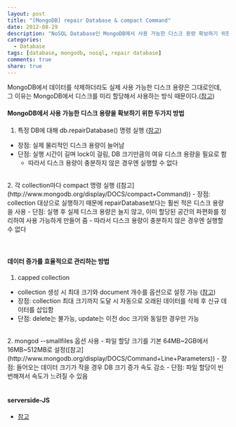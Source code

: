 ```yaml
---
layout: post
title: "[MongoDB] repair Database & compact Command"
date: 2012-08-29
description: "NoSQL Database인 MongoDB에서 사용 가능한 디스크 용량 확보하기 위한 두 가지 방법에 대해서 정리한 글입니다. 두 가지 방법은 각각 db.repairDatabase() 명령과 collection 별로 compact 명령을 실행하는 것입니다."
categories:
  - Database
tags: [database, mongodb, nosql, repair database]
comments: true
share: true
---
```


MongoDB에서 데이터를 삭제하더라도 실제 사용 가능한 디스크 용량은 그대로인데,
그 이유는 MongoDB에서 디스크를 미리 할당해서 사용하는 방식 때문이다.([참고](http://www.mongodb.org/display/DOCS/Excessive+Disk+Space))
<br />

#### MongoDB에서 사용 가능한 디스크 용량을 확보하기 위한 두가지 방법
1. 특정 DB에 대해 db.repairDatabase() 명령 실행 ([참고](http://www.mongodb.org/display/DOCS/Durability+and+Repair))
  - 장점: 실제 물리적인 디스크 용량이 늘어남
  - 단점: 실행 시간이 길며 lock이 걸림, DB 크기만큼의 여유 디스크 용량을 필요로 함
    - 따라서 디스크 용량이 충분하지 않은 경우엔 실행할 수 없다
  <br />
2. 각 collection마다 compact 명령 실행 ([참고](http://www.mongodb.org/display/DOCS/compact+Command))
  - 장점: collection 대상으로 실행하기 때문에 repairDatabase보다는 훨씬 적은 디스크 용량을 사용
  - 단점: 실행 후 실제 디스크 용량은 늘지 않고, 이미 할당된 공간의 파편화를 정리하여 사용 가능하게 만들어 줌
    - 따라서 디스크 용량이 충분하지 않은 경우엔 실행할 수 없다
  <br />
<br /><br />


#### 데이터 증가를 효율적으로 관리하는 방법
1. capped collection
  - collection 생성 시 최대 크기와 document 개수를 옵션으로 설정 가능 ([참고](http://www.mongodb.org/display/DOCS/Capped+Collections))
  - 장점: collection 최대 크기까지 도달 시 자동으로 오래된 데이터를 삭제 후 신규 데이터를 삽입함
  - 단점: delete는 불가능, update는 이전 doc 크기와 동일한 경우만 가능
  <br />
2. mongod --smallfiles 옵션 사용
  - 파일 할당 크기를 기본 64MB~2GB에서 16MB~512MB로 설정([참고](http://www.mongodb.org/display/DOCS/Command+Line+Parameters))
  - 장점: 들어오는 데이터 크기가 작을 경우 DB 크기 증가 속도 감소
  - 단점: 파일 할당이 빈번해져서 속도가 느려질 수 있음
<br /><br />

#### serverside-JS
- [참고](http://stackoverflow.com/questions/4555938/auto-compact-the-deleted-space-in-mongodb/4560096#4560096)

